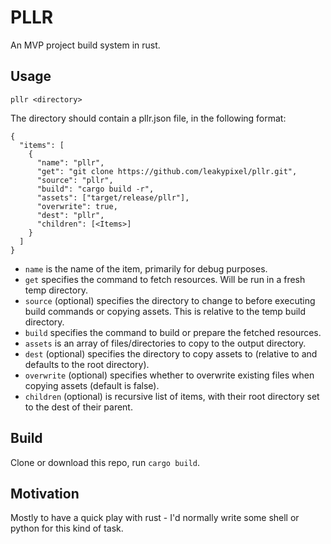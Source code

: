 # PLLR

An MVP project build system in rust.

## Usage
`pllr <directory>`

The directory should contain a pllr.json file, in the following format:

```
{
  "items": [
    {
      "name": "pllr",
      "get": "git clone https://github.com/leakypixel/pllr.git",
      "source": "pllr",
      "build": "cargo build -r",
      "assets": ["target/release/pllr"],
      "overwrite": true,
      "dest": "pllr",
      "children": [<Items>]
    }
  ]
}
```

* `name` is the name of the item, primarily for debug purposes.
* `get` specifies the command to fetch resources. Will be run in a fresh temp directory.
* `source` (optional) specifies the directory to change to before executing build commands or copying assets. This is
relative to the temp build directory.
* `build` specifies the command to build or prepare the fetched resources.
* `assets` is an array of files/directories to copy to the output directory.
* `dest` (optional) specifies the directory to copy assets to (relative to and defaults to the root directory).
* `overwrite` (optional) specifies whether to overwrite existing files when copying assets (default is false).
* `children` (optional) is recursive list of items, with their root directory set to the dest of their parent.


## Build

Clone or download this repo, run `cargo build`.


## Motivation

Mostly to have a quick play with rust - I'd normally write some shell or python for this kind of task.
